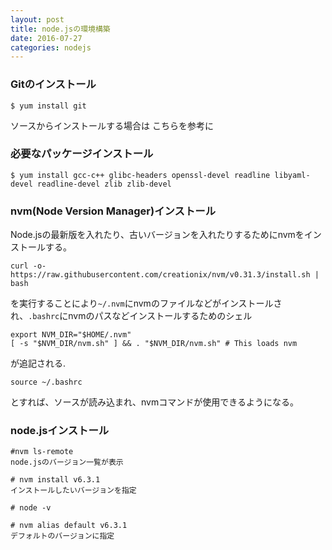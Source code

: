 ```yaml
---
layout: post
title: node.jsの環境構築
date: 2016-07-27
categories: nodejs
---
```



### Gitのインストール

`$ yum install git`

ソースからインストールする場合は
こちらを参考に

### 必要なパッケージインストール

`$ yum install gcc-c++ glibc-headers openssl-devel readline libyaml-devel readline-devel zlib zlib-devel`


### nvm(Node Version Manager)インストール

Node.jsの最新版を入れたり、古いバージョンを入れたりするためにnvmをインストールする。


```
curl -o- https://raw.githubusercontent.com/creationix/nvm/v0.31.3/install.sh | bash
``` 

を実行することにより`~/.nvm`にnvmのファイルなどがインストールされ、`.bashrc`にnvmのパスなどインストールするためのシェル

```
export NVM_DIR="$HOME/.nvm"
[ -s "$NVM_DIR/nvm.sh" ] && . "$NVM_DIR/nvm.sh" # This loads nvm
```
が追記される.


```
source ~/.bashrc
```

とすれば、ソースが読み込まれ、nvmコマンドが使用できるようになる。


### node.jsインストール

```
#nvm ls-remote
node.jsのバージョン一覧が表示

# nvm install v6.3.1
インストールしたいバージョンを指定

# node -v

# nvm alias default v6.3.1
デフォルトのバージョンに指定

```


